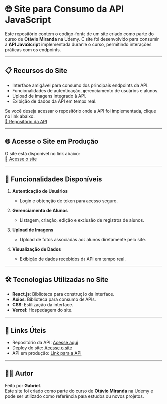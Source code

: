 # 🌐 Site para Consumo da API JavaScript

Este repositório contém o código-fonte de um site criado como parte do curso de **Otávio Miranda** na Udemy. O site foi desenvolvido para consumir a **API JavaScript** implementada durante o curso, permitindo interações práticas com os endpoints.

---

## 📋 Recursos do Site

- Interface amigável para consumo dos principais endpoints da API.
- Funcionalidades de autenticação, gerenciamento de usuários e alunos.
- Upload de imagens integrado à API.
- Exibição de dados da API em tempo real.

Se você deseja acessar o repositório onde a API foi implementada, clique no link abaixo:  
[🔗 Repositório da API](https://github.com/GabrielHJLC/Api)

---

## 🌐 Acesse o Site em Produção

O site está disponível no link abaixo:  
[🔗 Acesse o site](https://api-rest-weld.vercel.app/)

---

## 🚀 Funcionalidades Disponíveis

1. **Autenticação de Usuários**
   - Login e obtenção de token para acesso seguro.

2. **Gerenciamento de Alunos**
   - Listagem, criação, edição e exclusão de registros de alunos.

3. **Upload de Imagens**
   - Upload de fotos associadas aos alunos diretamente pelo site.

4. **Visualização de Dados**
   - Exibição de dados recebidos da API em tempo real.

---

## 🛠 Tecnologias Utilizadas no Site

- **React.js**: Biblioteca para construção da interface.
- **Axios**: Biblioteca para consumo de APIs.
- **CSS**: Estilização da interface.
- **Vercel**: Hospedagem do site.

---

## 🔗 Links Úteis

- Repositório da API: [Acesse aqui](https://github.com/GabrielHJLC/Api)
- Deploy do site: [Acesse o site](https://api-rest-weld.vercel.app/ )
- API em produção: [Link para a API](https://api-alpha-self.vercel.app)

---

## 🙋‍♂️ Autor

Feito por **Gabriel**.  
Este site foi criado como parte do curso de **Otávio Miranda** na Udemy e pode ser utilizado como referência para estudos ou novos projetos.
